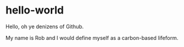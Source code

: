 hello-world
===========

Hello, oh ye denizens of Github.

My name is Rob and I would define myself as a carbon-based lifeform.
